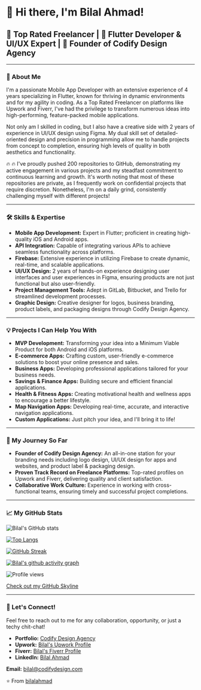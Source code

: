 # 👋 Hi there, I'm Bilal Ahmad!

## 🌟 Top Rated Freelancer | 📱 Flutter Developer & UI/UX Expert | 💼 Founder of Codify Design Agency

---

### 📖 About Me

I'm a passionate Mobile App Developer with an extensive experience of 4 years specializing in Flutter, known for thriving in dynamic environments and for my agility in coding. As a Top Rated Freelancer on platforms like Upwork and Fiverr, I've had the privilege to transform numerous ideas into high-performing, feature-packed mobile applications.

Not only am I skilled in coding, but I also have a creative side with 2 years of experience in UI/UX design using Figma. My dual skill set of detailed-oriented design and precision in programming allow me to handle projects from concept to completion, ensuring high levels of quality in both aesthetics and functionality.

🔥 🔥 I've proudly pushed 200 repositories to GitHub, demonstrating my active engagement in various projects and my steadfast commitment to continuous learning and growth. It's worth noting that most of these repositories are private, as I frequently work on confidential projects that require discretion. Nonetheless, I'm on a daily grind, consistently challenging myself with different projects!


---

### 🛠️ Skills & Expertise

* **Mobile App Development:** Expert in Flutter; proficient in creating high-quality iOS and Android apps.
* **API Integration:** Capable of integrating various APIs to achieve seamless functionality across platforms.
* **Firebase:** Extensive experience in utilizing Firebase to create dynamic, real-time, and scalable applications.
* **UI/UX Design:** 2 years of hands-on experience designing user interfaces and user experiences in Figma, ensuring products are not just functional but also user-friendly.
* **Project Management Tools:** Adept in GitLab, Bitbucket, and Trello for streamlined development processes.
* **Graphic Design:** Creative designer for logos, business branding, product labels, and packaging designs through Codify Design Agency.

---

### 💡 Projects I Can Help You With

* **MVP Development:** Transforming your idea into a Minimum Viable Product for both Android and iOS platforms.
* **E-commerce Apps:** Crafting custom, user-friendly e-commerce solutions to boost your online presence and sales.
* **Business Apps:** Developing professional applications tailored for your business needs.
* **Savings & Finance Apps:** Building secure and efficient financial applications.
* **Health & Fitness Apps:** Creating motivational health and wellness apps to encourage a better lifestyle.
* **Map Navigation Apps:** Developing real-time, accurate, and interactive navigation applications.
* **Custom Applications:** Just pitch your idea, and I'll bring it to life!

---

### 🚀 My Journey So Far

* **Founder of Codify Design Agency:** An all-in-one station for your branding needs including logo design, UI/UX design for apps and websites, and product label & packaging design.
* **Proven Track Record on Freelance Platforms:** Top-rated profiles on Upwork and Fiverr, delivering quality and client satisfaction.
* **Collaborative Work Culture:** Experience in working with cross-functional teams, ensuring timely and successful project completions.

---

### 📈 My GitHub Stats

![Bilal's GitHub stats](https://github-readme-stats.vercel.app/api?username=flutter99&show_icons=true&theme=radical)

[![Top Langs](https://github-readme-stats.vercel.app/api/top-langs/?username=flutter99&layout=compact)](https://github.com/flutter99/github-readme-stats)

[![GitHub Streak](https://github-readme-streak-stats.herokuapp.com/?user=flutter99)](https://git.io/streak-stats)

[![Bilal's github activity graph](https://activity-graph.herokuapp.com/graph?username=flutter99&theme=react-dark)](https://github.com/flutter99/github-readme-activity-graph)

![Profile views](https://komarev.com/ghpvc/?username=flutter99)

[Check out my GitHub Skyline](https://skyline.github.com/flutter99/2023)

---

### 🤝 Let's Connect!

Feel free to reach out to me for any collaboration, opportunity, or just a techy chit-chat!

* **Portfolio:** [Codify Design Agency](https://www.upwork.com/agencies/1652213117175799808/)
* **Upwork:** [Bilal's Upwork Profile](https://www.upwork.com/freelancers/bilalahmad72)
* **Fiverr:** [Bilal's Fiverr Profile](https://www.fiverr.com/bilalahmad72)
* **LinkedIn:** [Bilal Ahmad](https://www.linkedin.com/in/freelancer-bilalahmad72)

**Email:** bilal@codifydesign.com

⭐ From [bilalahmad](https://github.com/flutter99)



<!---
flutter99/flutter99 is a ✨ special ✨ repository because its `README.md` (this file) appears on your GitHub profile.
You can click the Preview link to take a look at your changes.
--->
